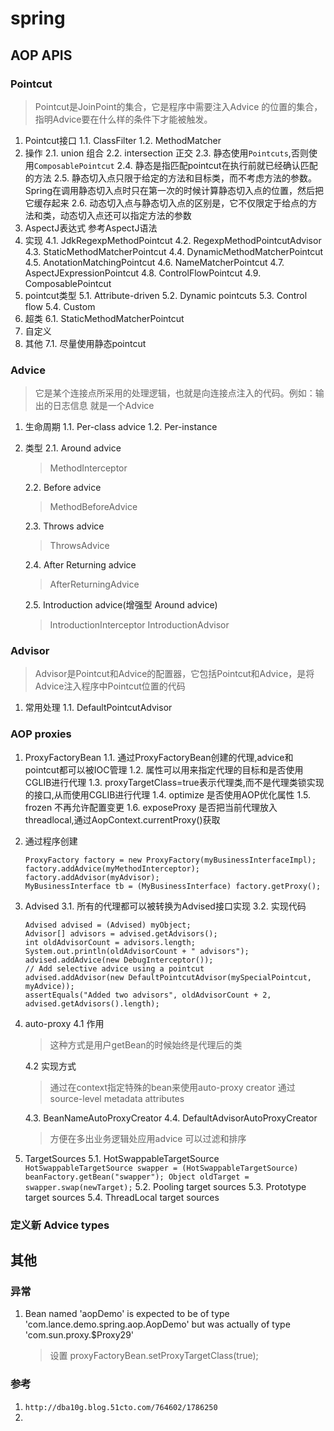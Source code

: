 #   spring
##  AOP APIS
### Pointcut
>Pointcut是JoinPoint的集合，它是程序中需要注入Advice 的位置的集合，指明Advice要在什么样的条件下才能被触发。
1.  Pointcut接口
    1.1.  ClassFilter
    1.2.  MethodMatcher
2.  操作
    2.1.    union 组合
    2.2.    intersection 正交
    2.3.    静态使用`Pointcuts`,否则使用`ComposablePointcut`
    2.4.    静态是指匹配pointcut在执行前就已经确认匹配的方法
    2.5.    静态切入点只限于给定的方法和目标类，而不考虑方法的参数。Spring在调用静态切入点时只在第一次的时候计算静态切入点的位置，然后把它缓存起来
    2.6.     动态切入点与静态切入点的区别是，它不仅限定于给点的方法和类，动态切入点还可以指定方法的参数
3.  AspectJ表达式
    参考AspectJ语法
4.  实现
    4.1.    JdkRegexpMethodPointcut
    4.2.    RegexpMethodPointcutAdvisor
    4.3.    StaticMethodMatcherPointcut
    4.4.    DynamicMethodMatcherPointcut
    4.5.    AnotationMatchingPointcut
    4.6.    NameMatcherPointcut
    4.7.    AspectJExpressionPointcut
    4.8.    ControlFlowPointcut
    4.9.    ComposablePointcut
5.  pointcut类型
    5.1.    Attribute-driven
    5.2.    Dynamic pointcuts
    5.3.    Control flow
    5.4.    Custom
6.  超类
    6.1.    StaticMethodMatcherPointcut
7.  自定义
7.  其他
    7.1.    尽量使用静态pointcut
    
### Advice
>   它是某个连接点所采用的处理逻辑，也就是向连接点注入的代码。例如：输出的日志信息   就是一个Advice
1.  生命周期
    1.1.    Per-class advice
    1.2.    Per-instance
2.  类型
    2.1.    Around advice
    >   MethodInterceptor
    
    2.2.    Before advice
    >   MethodBeforeAdvice
    
    2.3.    Throws advice
    >   ThrowsAdvice
    
    2.4.    After Returning advice
    >   AfterReturningAdvice
    
    2.5.    Introduction advice(增强型 Around advice)
    >   IntroductionInterceptor
    >   IntroductionAdvisor

### Advisor
>Advisor是Pointcut和Advice的配置器，它包括Pointcut和Advice，是将Advice注入程序中Pointcut位置的代码
1.  常用处理
    1.1.    DefaultPointcutAdvisor
    
### AOP proxies
1.  ProxyFactoryBean
    1.1.    通过ProxyFactoryBean创建的代理,advice和pointcut都可以被IOC管理
    1.2.    属性可以用来指定代理的目标和是否使用CGLIB进行代理
    1.3.    proxyTargetClass=true表示代理类,而不是代理类锁实现的接口,从而使用CGLIB进行代理
    1.4.    optimize    是否使用AOP优化属性
    1.5.    frozen      不再允许配置变更
    1.6.    exposeProxy 是否把当前代理放入threadlocal,通过AopContext.currentProxy()获取
2.  通过程序创建
    ```
    ProxyFactory factory = new ProxyFactory(myBusinessInterfaceImpl);
    factory.addAdvice(myMethodInterceptor);
    factory.addAdvisor(myAdvisor);
    MyBusinessInterface tb = (MyBusinessInterface) factory.getProxy();
    ```
    
3.  Advised
    3.1.    所有的代理都可以被转换为Advised接口实现
    3.2.    实现代码
    ```
    Advised advised = (Advised) myObject;
    Advisor[] advisors = advised.getAdvisors();
    int oldAdvisorCount = advisors.length;
    System.out.println(oldAdvisorCount + " advisors");
    advised.addAdvice(new DebugInterceptor());
    // Add selective advice using a pointcut
    advised.addAdvisor(new DefaultPointcutAdvisor(mySpecialPointcut, myAdvice));
    assertEquals("Added two advisors", oldAdvisorCount + 2, advised.getAdvisors().length);
    ```

4.  auto-proxy
    4.1 作用
    >   这种方式是用户getBean的时候始终是代理后的类
    
    4.2 实现方式
    >   通过在context指定特殊的bean来使用auto-proxy creator
    >   通过source-level metadata attributes
    
    4.3.    BeanNameAutoProxyCreator
    4.4.    DefaultAdvisorAutoProxyCreator
    >   方便在多出业务逻辑处应用advice
    >   可以过滤和排序
    
5.  TargetSources
    5.1.    HotSwappableTargetSource
        ```
        HotSwappableTargetSource swapper = (HotSwappableTargetSource) beanFactory.getBean("swapper");
        Object oldTarget = swapper.swap(newTarget);
        ```
    5.2.    Pooling target sources
    5.3.    Prototype target sources
    5.4.    ThreadLocal target sources
    
### 定义新 Advice types


##  其他
### 异常
1.  Bean named 'aopDemo' is expected to be of type 'com.lance.demo.spring.aop.AopDemo' but was actually of type 'com.sun.proxy.$Proxy29'
    >设置 proxyFactoryBean.setProxyTargetClass(true);


### 参考
1.  `http://dba10g.blog.51cto.com/764602/1786250`
2.

    
    
